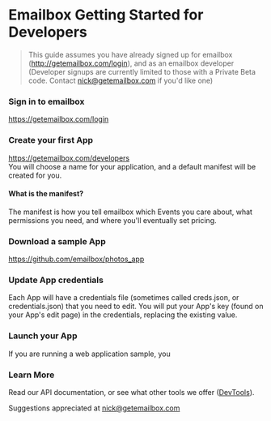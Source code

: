 # Emailbox Getting Started for Developers  

> This guide assumes you have already signed up for emailbox (http://getemailbox.com/login), and as an emailbox developer (Developer signups are currently limited to those with a Private Beta code. Contact nick@getemailbox.com if you'd like one)

### Sign in to emailbox
https://getemailbox.com/login

### Create your first App  
https://getemailbox.com/developers  
You will choose a name for your application, and a default manifest will be created for you. 

#### What is the manifest?  
The manifest is how you tell emailbox which Events you care about, what permissions you need, and where you'll eventually set pricing. 

### Download a sample App  
https://github.com/emailbox/photos_app  

### Update App credentials  
Each App will have a credentials file (sometimes called creds.json, or credentials.json) that you need to edit. You will put your App's key (found on your App's edit page) in the credentials, replacing the existing value. 

### Launch your App  
If you are running a web application sample, you 

### Learn More  
Read our API documentation, or see what other tools we offer ([DevTools](http://emailbox.github.com/dev_tools)). 

Suggestions appreciated at nick@getemailbox.com 



